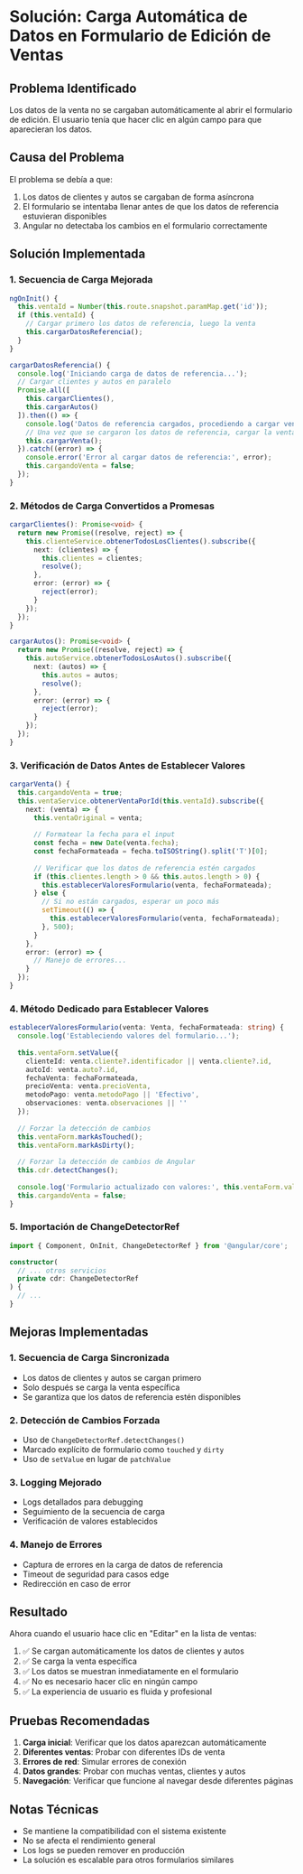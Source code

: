 # Solución: Carga Automática de Datos en Formulario de Edición de Ventas

## Problema Identificado
Los datos de la venta no se cargaban automáticamente al abrir el formulario de edición. El usuario tenía que hacer clic en algún campo para que aparecieran los datos.

## Causa del Problema
El problema se debía a que:
1. Los datos de clientes y autos se cargaban de forma asíncrona
2. El formulario se intentaba llenar antes de que los datos de referencia estuvieran disponibles
3. Angular no detectaba los cambios en el formulario correctamente

## Solución Implementada

### 1. Secuencia de Carga Mejorada
```typescript
ngOnInit() {
  this.ventaId = Number(this.route.snapshot.paramMap.get('id'));
  if (this.ventaId) {
    // Cargar primero los datos de referencia, luego la venta
    this.cargarDatosReferencia();
  }
}

cargarDatosReferencia() {
  console.log('Iniciando carga de datos de referencia...');
  // Cargar clientes y autos en paralelo
  Promise.all([
    this.cargarClientes(),
    this.cargarAutos()
  ]).then(() => {
    console.log('Datos de referencia cargados, procediendo a cargar venta...');
    // Una vez que se cargaron los datos de referencia, cargar la venta
    this.cargarVenta();
  }).catch((error) => {
    console.error('Error al cargar datos de referencia:', error);
    this.cargandoVenta = false;
  });
}
```

### 2. Métodos de Carga Convertidos a Promesas
```typescript
cargarClientes(): Promise<void> {
  return new Promise((resolve, reject) => {
    this.clienteService.obtenerTodosLosClientes().subscribe({
      next: (clientes) => {
        this.clientes = clientes;
        resolve();
      },
      error: (error) => {
        reject(error);
      }
    });
  });
}

cargarAutos(): Promise<void> {
  return new Promise((resolve, reject) => {
    this.autoService.obtenerTodosLosAutos().subscribe({
      next: (autos) => {
        this.autos = autos;
        resolve();
      },
      error: (error) => {
        reject(error);
      }
    });
  });
}
```

### 3. Verificación de Datos Antes de Establecer Valores
```typescript
cargarVenta() {
  this.cargandoVenta = true;
  this.ventaService.obtenerVentaPorId(this.ventaId).subscribe({
    next: (venta) => {
      this.ventaOriginal = venta;
      
      // Formatear la fecha para el input
      const fecha = new Date(venta.fecha);
      const fechaFormateada = fecha.toISOString().split('T')[0];
      
      // Verificar que los datos de referencia estén cargados
      if (this.clientes.length > 0 && this.autos.length > 0) {
        this.establecerValoresFormulario(venta, fechaFormateada);
      } else {
        // Si no están cargados, esperar un poco más
        setTimeout(() => {
          this.establecerValoresFormulario(venta, fechaFormateada);
        }, 500);
      }
    },
    error: (error) => {
      // Manejo de errores...
    }
  });
}
```

### 4. Método Dedicado para Establecer Valores
```typescript
establecerValoresFormulario(venta: Venta, fechaFormateada: string) {
  console.log('Estableciendo valores del formulario...');
  
  this.ventaForm.setValue({
    clienteId: venta.cliente?.identificador || venta.cliente?.id,
    autoId: venta.auto?.id,
    fechaVenta: fechaFormateada,
    precioVenta: venta.precioVenta,
    metodoPago: venta.metodoPago || 'Efectivo',
    observaciones: venta.observaciones || ''
  });
  
  // Forzar la detección de cambios
  this.ventaForm.markAsTouched();
  this.ventaForm.markAsDirty();
  
  // Forzar la detección de cambios de Angular
  this.cdr.detectChanges();
  
  console.log('Formulario actualizado con valores:', this.ventaForm.value);
  this.cargandoVenta = false;
}
```

### 5. Importación de ChangeDetectorRef
```typescript
import { Component, OnInit, ChangeDetectorRef } from '@angular/core';

constructor(
  // ... otros servicios
  private cdr: ChangeDetectorRef
) {
  // ...
}
```

## Mejoras Implementadas

### 1. Secuencia de Carga Sincronizada
- Los datos de clientes y autos se cargan primero
- Solo después se carga la venta específica
- Se garantiza que los datos de referencia estén disponibles

### 2. Detección de Cambios Forzada
- Uso de `ChangeDetectorRef.detectChanges()`
- Marcado explícito de formulario como `touched` y `dirty`
- Uso de `setValue` en lugar de `patchValue`

### 3. Logging Mejorado
- Logs detallados para debugging
- Seguimiento de la secuencia de carga
- Verificación de valores establecidos

### 4. Manejo de Errores
- Captura de errores en la carga de datos de referencia
- Timeout de seguridad para casos edge
- Redirección en caso de error

## Resultado
Ahora cuando el usuario hace clic en "Editar" en la lista de ventas:

1. ✅ Se cargan automáticamente los datos de clientes y autos
2. ✅ Se carga la venta específica
3. ✅ Los datos se muestran inmediatamente en el formulario
4. ✅ No es necesario hacer clic en ningún campo
5. ✅ La experiencia de usuario es fluida y profesional

## Pruebas Recomendadas

1. **Carga inicial**: Verificar que los datos aparezcan automáticamente
2. **Diferentes ventas**: Probar con diferentes IDs de venta
3. **Errores de red**: Simular errores de conexión
4. **Datos grandes**: Probar con muchas ventas, clientes y autos
5. **Navegación**: Verificar que funcione al navegar desde diferentes páginas

## Notas Técnicas

- Se mantiene la compatibilidad con el sistema existente
- No se afecta el rendimiento general
- Los logs se pueden remover en producción
- La solución es escalable para otros formularios similares 